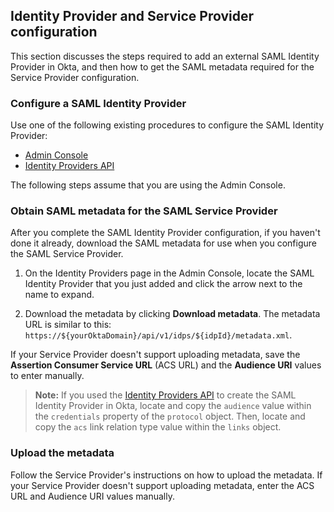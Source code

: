 ## Identity Provider and Service Provider configuration

This section discusses the steps required to add an external SAML Identity Provider in Okta, and then how to get the SAML metadata required for the Service Provider configuration.

### Configure a SAML Identity Provider

Use one of the following existing procedures to configure the SAML Identity Provider:

* [Admin Console](/docs/guides/add-an-external-idp/saml2/main/)
* [Identity Providers API](/docs/reference/api/idps/#add-saml-2-0-identity-provider)

The following steps assume that you are using the Admin Console.

### Obtain SAML metadata for the SAML Service Provider

After you complete the SAML Identity Provider configuration, if you haven't done it already, download the SAML metadata for use when you configure the SAML Service Provider.

1. On the Identity Providers page in the Admin Console, locate the SAML Identity Provider that you just added and click the arrow next to the name to expand.

2. Download the metadata by clicking **Download metadata**. The metadata URL is similar to this: `https://${yourOktaDomain}/api/v1/idps/${idpId}/metadata.xml`.

If your Service Provider doesn't support uploading metadata, save the **Assertion Consumer Service URL** (ACS URL) and the **Audience URI** values to enter manually.

> **Note:** If you used the [Identity Providers API](/docs/reference/api/idps/#add-saml-2-0-identity-provider) to create the SAML Identity Provider in Okta, locate and copy the `audience` value within the `credentials` property of the `protocol` object. Then, locate and copy the `acs` link relation type value within the `links` object.

### Upload the metadata

Follow the Service Provider's instructions on how to upload the metadata. If your Service Provider doesn't support uploading metadata, enter the ACS URL and Audience URI values manually.
